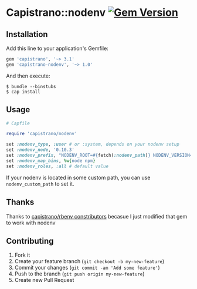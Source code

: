 # Capistrano::nodenv [![Gem Version](https://badge.fury.io/rb/capistrano-nodenv.png)](http://badge.fury.io/rb/capistrano-nodenv)

## Installation

Add this line to your application's Gemfile:
```ruby
gem 'capistrano', '~> 3.1'
gem 'capistrano-nodenv', '~> 1.0'
```

And then execute:

    $ bundle --binstubs
    $ cap install

## Usage

```ruby
# Capfile

require 'capistrano/nodenv'

set :nodenv_type, :user # or :system, depends on your nodenv setup
set :nodenv_node, '0.10.3'
set :nodenv_prefix, "NODENV_ROOT=#{fetch(:nodenv_path)} NODENV_VERSION=#{fetch(:nodenv_ruby)} #{fetch(:nodenv_path)}/bin/nodenv exec"
set :nodenv_map_bins, %w{node npm}
set :nodenv_roles, :all # default value
```

If your nodenv is located in some custom path, you can use `nodenv_custom_path` to set it.

## Thanks

Thanks to [capistrano/rbenv constributors](https://github.com/capistrano/rbenv/graphs/contributors) becasue I just modified that gem to work with nodenv

## Contributing

1. Fork it
2. Create your feature branch (`git checkout -b my-new-feature`)
3. Commit your changes (`git commit -am 'Add some feature'`)
4. Push to the branch (`git push origin my-new-feature`)
5. Create new Pull Request
